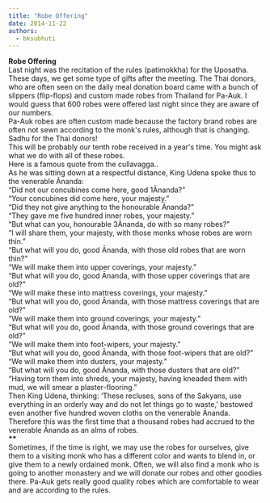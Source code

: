 ```yaml
---
title: "Robe Offering"
date: 2014-11-22
authors: 
  - bksubhuti
---
```


**Robe Offering**  
Last night was the recitation of the rules (patimokkha) for the Uposatha. These days, we get some type of gifts after the meeting. The Thai donors, who are often seen on the daily meal donation board came with a bunch of slippers (flip-flops) and custom made robes from Thailand for Pa-Auk. I would guess that 600 robes were offered last night since they are aware of our numbers.  
Pa-Auk robes are often custom made because the factory brand robes are often not sewn according to the monk's rules, although that is changing.  
Sadhu for the Thai donors!  
This will be probably our tenth robe received in a year's time. You might ask what we do with all of these robes.  
Here is a famous quote from the cullavagga..  
As he was sitting down at a respectful distance, King Udena spoke thus to the venerable Ānanda:  
“Did not our concubines come here, good 1Ānanda?”  
“Your concubines did come here, your majesty.”  
“Did they not give anything to the honourable Ānanda?”  
“They gave me five hundred inner robes, your majesty.”  
“But what can you, honourable 3Ānanda, do with so many robes?”  
“I will share them, your majesty, with those monks whose robes are worn thin.”  
“But what will you do, good Ānanda, with those old robes that are worn thin?”  
“We will make them into upper coverings, your majesty.”  
“But what will you do, good Ānanda, with those upper coverings that are old?”  
“We will make these into mattress coverings, your majesty.”  
“But what will you do, good Ānanda, with those mattress coverings that are old?”  
“We will make them into ground coverings, your majesty.”  
“But what will you do, good Ānanda, with those ground coverings that are old?”  
“We will make them into foot-wipers, your majesty.”  
“But what will you do, good Ānanda, with those foot-wipers that are old?”  
“We will make them into dusters, your majesty.”  
“But what will you do, good Ānanda, with those dusters that are old?”  
“Having torn them into shreds, your majesty, having kneaded them with mud, we will smear a plaster-flooring.”  
Then King Udena, thinking: ‘These recluses, sons of the Sakyans, use everything in an orderly way and do not let things go to waste,’ bestowed even another five hundred woven cloths on the venerable Ānanda. Therefore this was the first time that a thousand robes had accrued to the venerable Ānanda as an alms of robes.  
**\*\***  
Sometimes, if the time is right, we may use the robes for ourselves, give them to a visiting monk who has a different color and wants to blend in, or give them to a newly ordained monk. Often, we will also find a monk who is going to another monastery and we will donate our robes and other goodies there. Pa-Auk gets really good quality robes which are comfortable to wear and are according to the rules.  
  
  
﻿


